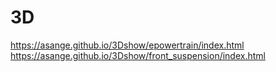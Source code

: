 # 3D
https://asange.github.io/3Dshow/epowertrain/index.html
https://asange.github.io/3Dshow/front_suspension/index.html

